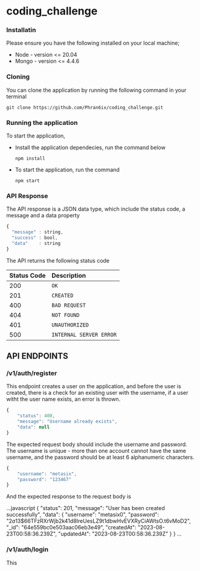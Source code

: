 # coding_challenge

### Installatin
Please ensure you have the following installed on your local machine;
+ Node - version <= 20.04
+ Mongo - version <= 4.4.6

### Cloning
You can clone the application by running the following command in your terminal 

`git clone https://github.com/Phran6ix/coding_challenge.git`

### Running the application
To start the application, 
+ Install the application dependecies, run the command below
  
  `npm install`
+ To start the application, run the command
  
    `npm start`

### API Response 
The API response is a JSON data type, which include the status code, a message and a data property


```javascript
{
  "message" : string,
  "success" : bool,
  "data"    : string
}
```

The API returns the following status code


| Status Code | Description |
| :--- | :--- |
| 200 | `OK` |
| 201 | `CREATED` |
| 400 | `BAD REQUEST` |
| 404 | `NOT FOUND` |
| 401 | `UNAUTHORIZED` |
| 500 | `INTERNAL SERVER ERROR` |


## API ENDPOINTS
### /v1/auth/register
This endpoint creates a user on the application, and before the user is created, there is a check for an existing user with the username, if a user witht the user name exists, an error is thrown. 
```javascript
{
    "status": 400,
    "message": "Username already exists",
    "data": null
}
```

The expected request body should include the username and password. The username is unique - more than one account cannot have the same username, and the password should be at least 6 alphanumeric characters. 

```javascript
{
    "username": "metasix",
    "password": "123467"
}
```

And the expected response to the request body is 

...javascript
{
    "status": 201,
    "message": "User has been created successfully",
    "data": {
        "username": "metasix0",
        "password": "$2a$13$66TFzRXrWjb2k41d8IreUesLZ9t1dbwHvEVXRyCiAWtsO.t6vMoD2",
        "_id": "64e559bc0e503aac06eb3e49",
        "createdAt": "2023-08-23T00:58:36.239Z",
        "updatedAt": "2023-08-23T00:58:36.239Z"
    }
}
...

### /v1/auth/login
This 
